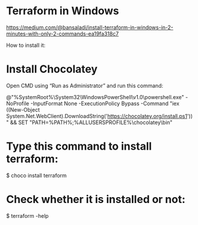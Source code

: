 # Terraform in Windows

https://medium.com/@bansaladi/install-terraform-in-windows-in-2-minutes-with-only-2-commands-ea19fa318c7

How to install it:

# Install Chocolatey
Open CMD using “Run as Administrator” and run this command:

@"%SystemRoot%\System32\WindowsPowerShell\v1.0\powershell.exe" -NoProfile -InputFormat None -ExecutionPolicy Bypass -Command "iex ((New-Object System.Net.WebClient).DownloadString('https://chocolatey.org/install.ps1'))" && SET "PATH=%PATH%;%ALLUSERSPROFILE%\chocolatey\bin"

# Type this command to install terraform:

$ choco install terraform

# Check whether it is installed or not:

$ terraform -help
